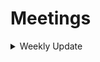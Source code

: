 # Meetings

<details>

<summary>Weekly Update</summary>

 * [10.10.2020](./10.10.2020.md)
</details>